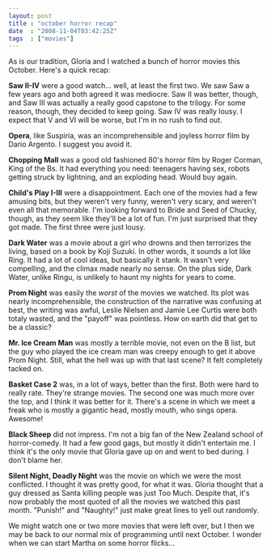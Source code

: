 ```yaml
---
layout: post
title : "october horror recap"
date  : "2008-11-04T03:42:25Z"
tags  : ["movies"]
---
```

As is our tradition, Gloria and I watched a bunch of horror movies this
October.  Here's a quick recap:

**Saw II-IV** were a good watch... well, at least the first two.  We saw Saw a
few years ago and both agreed it was mediocre.  Saw II was better, though, and
Saw III was actually a really good capstone to the trilogy.  For some reason,
though, they decided to keep going.  Saw IV was really lousy.  I expect that V
and VI will be worse, but I'm in no rush to find out.

**Opera**, like Suspiria, was an incomprehensible and joyless horror film by
Dario Argento.  I suggest you avoid it.

**Chopping Mall** was a good old fashioned 80's horror film by Roger Corman,
King of the Bs.  It had everything you need: teenagers having sex, robots
getting struck by lightning, and an exploding head.  Would buy again.

**Child's Play I-III** were a disappointment.  Each one of the movies had a few
amusing bits, but they weren't very funny, weren't very scary, and weren't even
all that memorable.  I'm looking forward to Bride and Seed of Chucky, though,
as they seem like they'll be a lot of fun.  I'm just surprised that they got
made.  The first three were just lousy.

**Dark Water** was a movie about a girl who drowns and then terrorizes the
living, based on a book by Koji Suzuki.  In other words, it sounds a lot like
Ring.  It had a lot of cool ideas, but basically it stank.  It wasn't very
compelling, and the climax made nearly no sense.  On the plus side, Dark Water,
unlike Ringu, is unlikely to haunt my nights for years to come.

**Prom Night** was easily the *worst* of the movies we watched.  Its plot was
nearly incomprehensible, the construction of the narrative was confusing at
best, the writing was awful, Leslie Nielsen and Jamie Lee Curtis were both
totaly wasted, and the "payoff" was pointless.  How on earth did that get to be
a classic?

**Mr. Ice Cream Man** was mostly a terrible movie, not even on the B list, but
the guy who played the ice cream man was creepy enough to get it above Prom
Night.  Still, what the hell was up with that last scene?  It felt completely
tacked on.

**Basket Case 2** was, in a lot of ways, better than the first.  Both were hard
to really rate.  They're strange movies.  The second one was much more over the
top, and I think it was better for it.  There's a scene in which we meet a
freak who is mostly a gigantic head, mostly mouth, who sings opera.  Awesome!

**Black Sheep** did not impress.  I'm not a big fan of the New Zealand school
of horror-comedy.  It had a few good gags, but mostly it didn't entertain me.
I think it's the only movie that Gloria gave up on and went to bed during.  I
don't blame her.

**Silent Night, Deadly Night** was the movie on which we were the most
conflicted.  I thought it was pretty good, for what it was.  Gloria thought
that a guy dressed as Santa killing people was just Too Much.  Despite that,
it's now probably the most quoted of all the movies we watched this past month.
"Punish!" and "Naughty!" just make great lines to yell out randomly.

We might watch one or two more movies that were left over, but I then we may be
back to our normal mix of programming until next October.  I wonder when we can
start Martha on some horror flicks...

